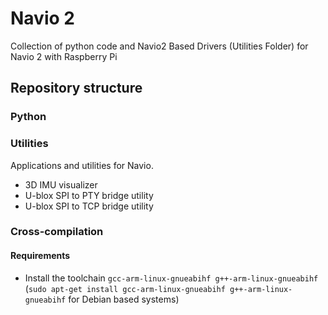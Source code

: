 Navio 2
=====

Collection of python code and Navio2 Based Drivers (Utilities Folder) for Navio 2 with Raspberry Pi

## Repository structure

### Python

### Utilities

Applications and utilities for Navio.

* 3D IMU visualizer
* U-blox SPI to PTY bridge utility
* U-blox SPI to TCP bridge utility

### Cross-compilation

#### Requirements

* Install the toolchain `gcc-arm-linux-gnueabihf g++-arm-linux-gnueabihf` (`sudo apt-get install gcc-arm-linux-gnueabihf g++-arm-linux-gnueabihf` for Debian based systems)
